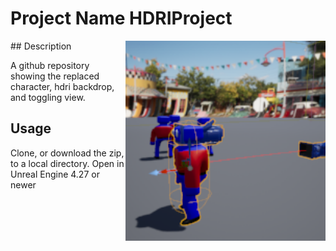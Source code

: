 # Project Name  HDRIProject
<img src="Saved/AutoScreenshot.png" width="320"  align="right" />
## Description

A github repository showing the replaced character, hdri backdrop, and toggling view.

## Usage
Clone, or download the zip, to a local directory. Open in Unreal Engine 4.27 or newer

